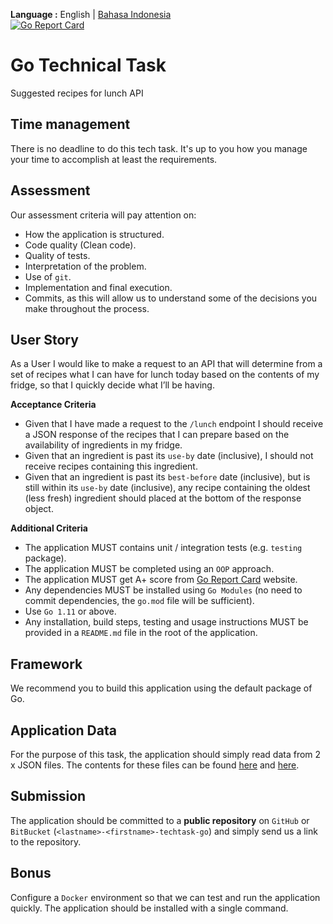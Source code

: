 __Language :__ English | [Bahasa Indonesia](README_ID.md)              
[![Go Report Card](https://goreportcard.com/badge/github.com/wisnuwh22/go-tech-task)](https://goreportcard.com/report/github.com/wisnuwh22/go-tech-task)

# Go Technical Task
Suggested recipes for lunch API

## Time management
There is no deadline to do this tech task. It's up to you how you manage your time to accomplish at least the requirements.

## Assessment

Our assessment criteria will pay attention on:
- How the application is structured.
- Code quality (Clean code).
- Quality of tests.
- Interpretation of the problem.
- Use of `git`.
- Implementation and final execution.
- Commits, as this will allow us to understand some of the decisions you make throughout the process.

## User Story
As a User I would like to make a request to an API that will determine from a set of recipes what I can have for lunch today based on the contents of my fridge, so that I quickly decide what I’ll be having.

__Acceptance Criteria__
- Given that I have made a request to the `/lunch` endpoint I should receive a JSON response of the recipes 
that I can prepare based on the availability of ingredients in my fridge.
- Given that an ingredient is past its `use-by` date (inclusive), I should not receive recipes containing this ingredient.
- Given that an ingredient is past its `best-before` date (inclusive), but is still within its `use-by` date (inclusive), any recipe containing the oldest (less fresh) ingredient should placed at the bottom of the response object.

__Additional Criteria__
- The application MUST contains unit / integration tests (e.g. `testing` package).
- The application MUST be completed using an `OOP` approach.
- The application MUST get A+ score from [Go Report Card](https://goreportcard.com/) website.
- Any dependencies MUST be installed using `Go Modules` (no need to commit dependencies, the
`go.mod` file will be sufficient).
- Use `Go 1.11` or above.
- Any installation, build steps, testing and usage instructions MUST be provided in a `README.md` file in the root of the application.

## Framework
We recommend you to build this application using the default package of Go.

## Application Data
For the purpose of this task, the application should simply read data from 2 x JSON files. The contents for these files can be found [here](ingredients/data.json) and [here](recipes/data.json).
 
## Submission
The application should be committed to a __public repository__ on `GitHub` or `BitBucket` (`<lastname>-<firstname>-techtask-go`) and simply send us a link to the repository.

## Bonus
Configure a `Docker` environment so that we can test and run the application quickly. The application should be installed with a single command.
